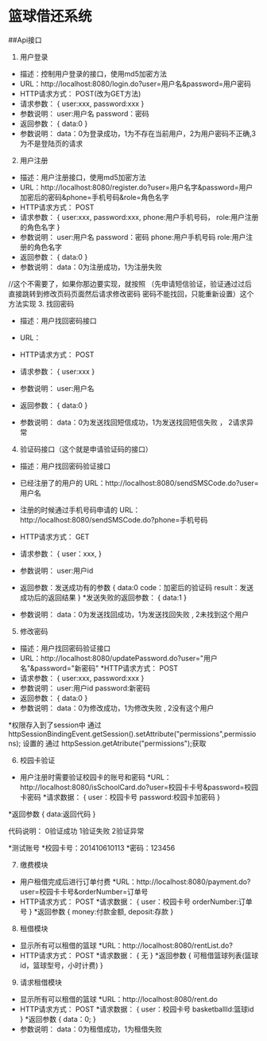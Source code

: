 # 篮球借还系统



##Api接口

1. 用户登录
* 描述：控制用户登录的接口，使用md5加密方法
* URL：http://localhost:8080/login.do?user=用户名&password=用户密码
* HTTP请求方式： POST(改为GET方法)
* 请求参数：
    {
        user:xxx,
        password:xxx
    }
* 参数说明：
    user:用户名
    password：密码
* 返回参数：
{
    data:0
}
* 参数说明：
    data：0为登录成功，1为不存在当前用户，2为用户密码不正确,3为不是登陆页的请求


2. 用户注册
* 描述：用户注册接口，使用md5加密方法
* URL：http://localhost:8080/register.do?user=用户名字&password=用户加密后的密码&phone=手机号码&role=角色名字
* HTTP请求方式： POST
* 请求参数：
    {
        user:xxx,
        password:xxx,
        phone:用户手机号码，
        role:用户注册的角色名字
    }
* 参数说明：
    user:用户名
    password：密码
    phone:用户手机号码
    role:用户注册的角色名字
* 返回参数：
{
    data:0
}
* 参数说明：
    data：0为注册成功，1为注册失败


//这个不需要了，如果你那边要实现，就按照
（先申请短信验证，验证通过过后直接跳转到修改页码页面然后请求修改密码
密码不能找回，只能重新设置）这个方法实现
3. 找回密码
* 描述：用户找回密码接口
* URL：

* HTTP请求方式： POST
* 请求参数：
    {
        user:xxx
    }
* 参数说明：
    user:用户名
* 返回参数：
{
    data:0
}
* 参数说明：
    data：0为发送找回短信成功，1为发送找回短信失败 ， 2请求异常
    
    
    
4. 验证码接口（这个就是申请验证码的接口）

* 描述：用户找回密码验证接口
* 已经注册了的用户的 URL：http://localhost:8080/sendSMSCode.do?user=用户名
* 注册的时候通过手机号码申请的 URL： http://localhost:8080/sendSMSCode.do?phone=手机号码
* HTTP请求方式： GET
* 请求参数：
    {
        user：xxx,
    }
* 参数说明：
    user:用户id
    
* 返回参数：发送成功有的参数
{
    data:0
    code：加密后的验证码
    result：发送成功后的返回结果
}
*发送失败的返回参数：
{
   data:1
}
* 参数说明：
    data：0为发送找回成功，1为发送找回失败 , 2未找到这个用户
    
    
    
5. 修改密码
* 描述：用户找回密码验证接口
* URL：http://localhost:8080/updatePassword.do?user="用户名"&password="新密码"
*HTTP请求方式： POST
* 请求参数：
    {
        user:xxx,
        password:xxx
    }
* 参数说明：
    user:用户id
    password:新密码
* 返回参数：
{
    data:0
}
* 参数说明：
    data：0为修改成功，1为修改失败 , 2没有这个用户
    
    
*权限存入到了session中 通过  httpSessionBindingEvent.getSession().setAttribute("permissions",permissions); 设置的
通过 httpSession.getAtribute("permissions");获取
    
6. 校园卡验证
* 用户注册时需要验证校园卡的账号和密码
*URL：http://localhost:8080/isSchoolCard.do?user=校园卡卡号&password=校园卡密码
*请求数据：
{
   user：校园卡号
   password:校园卡加密码
}

*返回参数
{
   data:返回代码
}

代码说明： 0验证成功 1验证失败 2验证异常

*测试账号
*校园卡号：201410610113
*密码：123456

7. 缴费模块
* 用户租借完成后进行订单付费
*URL：http://localhost:8080/payment.do?user=校园卡卡号&orderNumber=订单号
* HTTP请求方式： POST
*请求数据：
{
   user：校园卡号
   orderNumber:订单号
}
*返回参数
{
   money:付款金额,
   deposit:存款
}

8. 租借模块
* 显示所有可以租借的篮球
*URL：http://localhost:8080/rentList.do?
* HTTP请求方式： POST
*请求数据：
{
    无
}
*返回参数
{
   可租借篮球列表(篮球id，篮球型号，小时计费)
}

9. 请求租借模块
* 显示所有可以租借的篮球
*URL：http://localhost:8080/rent.do
* HTTP请求方式： POST
*请求数据：
{
    user：校园卡号
    basketballId:篮球id
}
*返回参数
{
   data：0;
}
* 参数说明：
    data：0为租借成功，1为租借失败